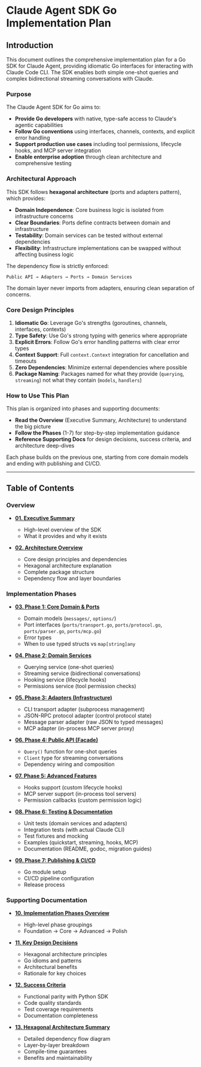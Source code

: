 # Claude Agent SDK Go Implementation Plan

## Introduction

This document outlines the comprehensive implementation plan for a Go SDK for Claude Agent, providing idiomatic Go interfaces for interacting with Claude Code CLI. The SDK enables both simple one-shot queries and complex bidirectional streaming conversations with Claude.

### Purpose

The Claude Agent SDK for Go aims to:

- **Provide Go developers** with native, type-safe access to Claude's agentic capabilities
- **Follow Go conventions** using interfaces, channels, contexts, and explicit error handling
- **Support production use cases** including tool permissions, lifecycle hooks, and MCP server integration
- **Enable enterprise adoption** through clean architecture and comprehensive testing

### Architectural Approach

This SDK follows **hexagonal architecture** (ports and adapters pattern), which provides:

- **Domain Independence**: Core business logic is isolated from infrastructure concerns
- **Clear Boundaries**: Ports define contracts between domain and infrastructure
- **Testability**: Domain services can be tested without external dependencies
- **Flexibility**: Infrastructure implementations can be swapped without affecting business logic

The dependency flow is strictly enforced:
```
Public API → Adapters → Ports → Domain Services
```

The domain layer never imports from adapters, ensuring clean separation of concerns.

### Core Design Principles

1. **Idiomatic Go**: Leverage Go's strengths (goroutines, channels, interfaces, contexts)
2. **Type Safety**: Use Go's strong typing with generics where appropriate
3. **Explicit Errors**: Follow Go's error handling patterns with clear error types
4. **Context Support**: Full `context.Context` integration for cancellation and timeouts
5. **Zero Dependencies**: Minimize external dependencies where possible
6. **Package Naming**: Packages named for what they provide (`querying`, `streaming`) not what they contain (`models`, `handlers`)

### How to Use This Plan

This plan is organized into phases and supporting documents:

- **Read the Overview** (Executive Summary, Architecture) to understand the big picture
- **Follow the Phases** (1-7) for step-by-step implementation guidance
- **Reference Supporting Docs** for design decisions, success criteria, and architecture deep-dives

Each phase builds on the previous one, starting from core domain models and ending with publishing and CI/CD.

---

## Table of Contents

### Overview

- **[01. Executive Summary](01_executive_summary.md)**
  - High-level overview of the SDK
  - What it provides and why it exists

- **[02. Architecture Overview](02_architecture_overview.md)**
  - Core design principles and dependencies
  - Hexagonal architecture explanation
  - Complete package structure
  - Dependency flow and layer boundaries

### Implementation Phases

- **[03. Phase 1: Core Domain & Ports](03_phase_1_core_domain_ports.md)**
  - Domain models (`messages/`, `options/`)
  - Port interfaces (`ports/transport.go`, `ports/protocol.go`, `ports/parser.go`, `ports/mcp.go`)
  - Error types
  - When to use typed structs vs `map[string]any`

- **[04. Phase 2: Domain Services](04_phase_2_domain_services.md)**
  - Querying service (one-shot queries)
  - Streaming service (bidirectional conversations)
  - Hooking service (lifecycle hooks)
  - Permissions service (tool permission checks)

- **[05. Phase 3: Adapters (Infrastructure)](05_phase_3_adapters_infrastructure.md)**
  - CLI transport adapter (subprocess management)
  - JSON-RPC protocol adapter (control protocol state)
  - Message parser adapter (raw JSON to typed messages)
  - MCP adapter (in-process MCP server proxy)

- **[06. Phase 4: Public API (Facade)](06_phase_4_public_api_facade.md)**
  - `Query()` function for one-shot queries
  - `Client` type for streaming conversations
  - Dependency wiring and composition

- **[07. Phase 5: Advanced Features](07_phase_5_advanced_features.md)**
  - Hooks support (custom lifecycle hooks)
  - MCP server support (in-process tool servers)
  - Permission callbacks (custom permission logic)

- **[08. Phase 6: Testing & Documentation](08_phase_6_testing_documentation.md)**
  - Unit tests (domain services and adapters)
  - Integration tests (with actual Claude CLI)
  - Test fixtures and mocking
  - Examples (quickstart, streaming, hooks, MCP)
  - Documentation (README, godoc, migration guides)

- **[09. Phase 7: Publishing & CI/CD](09_phase_7_publishing_cicd.md)**
  - Go module setup
  - CI/CD pipeline configuration
  - Release process

### Supporting Documentation

- **[10. Implementation Phases Overview](10_implementation_phases.md)**
  - High-level phase groupings
  - Foundation → Core → Advanced → Polish

- **[11. Key Design Decisions](11_key_design_decisions.md)**
  - Hexagonal architecture principles
  - Go idioms and patterns
  - Architectural benefits
  - Rationale for key choices

- **[12. Success Criteria](12_success_criteria.md)**
  - Functional parity with Python SDK
  - Code quality standards
  - Test coverage requirements
  - Documentation completeness

- **[13. Hexagonal Architecture Summary](13_hexagonal_architecture_summary.md)**
  - Detailed dependency flow diagram
  - Layer-by-layer breakdown
  - Compile-time guarantees
  - Benefits and maintainability